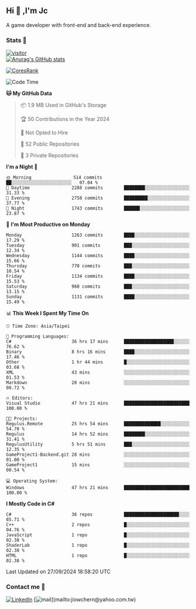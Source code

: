 ## Hi 👋 ,I'm Jc  

A game developer with front-end and back-end experience.  

### Stats  📝
[![visitor](https://visitor-badge.glitch.me/badge?page_id=jiowchern.jiowchern&style=flat-square&color=0088cc)](https://visitor-badge.glitch.me/badge?page_id=jiowchern.jiowchern&style=flat-square&color=0088cc)  
[![Anurag's GitHub stats](https://github-readme-stats.vercel.app/api?username=jiowchern&count_private=true&&show_icons=true)](https://github.com/anuraghazra/github-readme-stats)  
<!-- [![trophy](https://github-profile-trophy.vercel.app/?username=jiowchern)](https://github.com/ryo-ma/github-profile-trophy)   -->
[![CoresRank](https://cr-ss-service.azurewebsites.net/api/ScreenShot?widget=summary&username=jiowchern)](https://cr-ss-service.azurewebsites.net/api/ScreenShot?widget=summary&username=jiowchern)


<!--START_SECTION:waka-->
![Code Time](http://img.shields.io/badge/Code%20Time-1%2C191%20hrs%2020%20mins-blue)

**🐱 My GitHub Data** 

> 📦 1.9 MB Used in GitHub's Storage 
 > 
> 🏆 50 Contributions in the Year 2024
 > 
> 🚫 Not Opted to Hire
 > 
> 📜 52 Public Repositories 
 > 
> 🔑 3 Private Repositories 
 > 
**I'm a Night 🦉** 

```text
🌞 Morning                514 commits         ██░░░░░░░░░░░░░░░░░░░░░░░   07.04 % 
🌆 Daytime                2288 commits        ████████░░░░░░░░░░░░░░░░░   31.33 % 
🌃 Evening                2758 commits        █████████░░░░░░░░░░░░░░░░   37.77 % 
🌙 Night                  1743 commits        ██████░░░░░░░░░░░░░░░░░░░   23.87 % 
```
📅 **I'm Most Productive on Monday** 

```text
Monday                   1263 commits        ████░░░░░░░░░░░░░░░░░░░░░   17.29 % 
Tuesday                  901 commits         ███░░░░░░░░░░░░░░░░░░░░░░   12.34 % 
Wednesday                1144 commits        ████░░░░░░░░░░░░░░░░░░░░░   15.66 % 
Thursday                 770 commits         ███░░░░░░░░░░░░░░░░░░░░░░   10.54 % 
Friday                   1134 commits        ████░░░░░░░░░░░░░░░░░░░░░   15.53 % 
Saturday                 960 commits         ███░░░░░░░░░░░░░░░░░░░░░░   13.15 % 
Sunday                   1131 commits        ████░░░░░░░░░░░░░░░░░░░░░   15.49 % 
```


📊 **This Week I Spent My Time On** 

```text
🕑︎ Time Zone: Asia/Taipei

💬 Programming Languages: 
C#                       36 hrs 17 mins      ███████████████████░░░░░░   76.62 % 
Binary                   8 hrs 16 mins       ████░░░░░░░░░░░░░░░░░░░░░   17.46 % 
Other                    1 hr 44 mins        █░░░░░░░░░░░░░░░░░░░░░░░░   03.68 % 
XML                      43 mins             ░░░░░░░░░░░░░░░░░░░░░░░░░   01.53 % 
Markdown                 20 mins             ░░░░░░░░░░░░░░░░░░░░░░░░░   00.72 % 

🔥 Editors: 
Visual Studio            47 hrs 21 mins      █████████████████████████   100.00 % 

🐱‍💻 Projects: 
Regulus.Remote           25 hrs 54 mins      ██████████████░░░░░░░░░░░   54.70 % 
Regulus                  14 hrs 52 mins      ████████░░░░░░░░░░░░░░░░░   31.41 % 
RegulusUtility           5 hrs 51 mins       ███░░░░░░░░░░░░░░░░░░░░░░   12.35 % 
GameProject1-Backend.git 28 mins             ░░░░░░░░░░░░░░░░░░░░░░░░░   01.00 % 
GameProject1             15 mins             ░░░░░░░░░░░░░░░░░░░░░░░░░   00.54 % 

💻 Operating System: 
Windows                  47 hrs 21 mins      █████████████████████████   100.00 % 
```

**I Mostly Code in C#** 

```text
C#                       36 repos            █████████████████████░░░░   85.71 % 
C++                      2 repos             █░░░░░░░░░░░░░░░░░░░░░░░░   04.76 % 
JavaScript               1 repo              █░░░░░░░░░░░░░░░░░░░░░░░░   02.38 % 
ShaderLab                1 repo              █░░░░░░░░░░░░░░░░░░░░░░░░   02.38 % 
HTML                     1 repo              █░░░░░░░░░░░░░░░░░░░░░░░░   02.38 % 
```




 Last Updated on 27/09/2024 18:58:20 UTC
<!--END_SECTION:waka-->



### Contact me 💬
[![LinkedIn](https://img.shields.io/badge/-JiowchernChen-0077B5?style==flat-square&logo=LinkedIn&logoColor=white)](https://www.linkedin.com/in/jiowchern-chen-4aaa90b7/) [![mail](https://img.shields.io/badge/-jiowchern%40yahoo.com.tw-blueviolet?style=flat-square&logo=yahoo!)](mailto:jiowchern@yahoo.com.tw)    

<!-- [![Linkedin Badge](https://img.shields.io/badge/-LinkedIn-blue?style=flat-square&logo=Linkedin&logoColor=white&link=https://www.linkedin.com/in/jiowchern-chen-4aaa90b7/)](https://www.linkedin.com/in/jiowchern-chen-4aaa90b7/) -->


<!--
**jiowchern/jiowchern** is a ✨ _special_ ✨ repository because its `README.md` (this file) appears on your GitHub profile.

Here are some ideas to get you started:

- 🔭 I’m currently working on ...
- 🌱 I’m currently learning ...
- 👯 I’m looking to collaborate on ...
- 🤔 I’m looking for help with ...
- 💬 Ask me about ...
- 📫 How to reach me: ...
- 😄 Pronouns: ...
- ⚡ Fun fact: ...
-->
